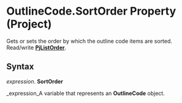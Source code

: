 
# OutlineCode.SortOrder Property (Project)

Gets or sets the order by which the outline code items are sorted. Read/write  **[PjListOrder](925b0e86-5f77-995c-18a9-96786f46bfcd.md)**.


## Syntax

 _expression_. **SortOrder**

 _expression_A variable that represents an  **OutlineCode** object.


